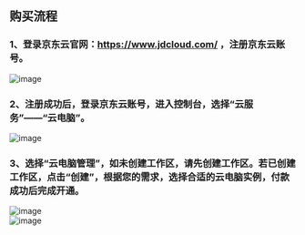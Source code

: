 ## 购买流程
### 1、登录京东云官网：https://www.jdcloud.com/ ，注册京东云账号。<br>
![image](https://user-images.githubusercontent.com/103625856/170646107-4bec9038-dd97-4a49-adaa-c441ba1d4035.png)<br>
### 2、注册成功后，登录京东云账号，进入控制台，选择“云服务”——“云电脑”。<br>
![image](https://user-images.githubusercontent.com/103625856/172802077-734170ae-4978-46d3-9d61-2c1170a8853c.png)<br>
### 3、选择“云电脑管理”，如未创建工作区，请先创建工作区。若已创建工作区，点击“创建”，根据您的需求，选择合适的云电脑实例，付款成功后完成开通。<br>
![image](https://user-images.githubusercontent.com/103625856/172803300-78760562-e569-477e-a4d8-3ff70421bfe4.png)<br>
![image](https://user-images.githubusercontent.com/103625856/172803951-6a9f56cf-33f4-41ba-a615-ce872816758b.png)<br>



